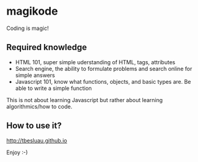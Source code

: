 magikode
========

Coding is magic!

## Required knowledge

 * HTML 101, super simple uderstanding of HTML, tags, attributes
 * Search engine, the ability to formulate problems and search online for simple answers
 * Javascript 101, know what functions, objects, and basic types are. Be able to write a simple function

This is not about learning Javascript but rather about learning algorithmics/how to code.

## How to use it?

http://tbesluau.github.io

Enjoy :-)
